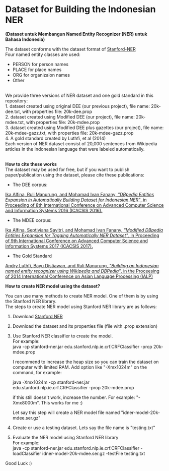 # Dataset for Building the Indonesian NER

<b>(Dataset untuk Membangun Named Entity Recognizer (NER) untuk Bahasa Indonesia)</b> <br>

The dataset conforms with the dataset format of <a href="https://nlp.stanford.edu/software/CRF-NER.shtml">Stanford-NER</a> <br>
Four named entity classes are used:
- PERSON for person names
- PLACE for place names
- ORG for organizaion names
- Other

<br>We provide three versions of NER dataset and one gold standard in this repository:
<br>1. dataset created using original DEE (our previous project), file name: 20k-dee.txt, with properties file: 20k-dee.prop
<br>2. dataset created using Modified DEE (our project), file name: 20k-mdee.txt, with properties file: 20k-mdee.prop
<br>3. dataset created using Modified DEE plus gazettes (our project), file name: 20k-mdee-gazz.txt, with properties file: 20k-mdee-gazz.prop
<br>4. A gold standard created by Luthfi, et al (2014)
<br>
Each version of NER dataset consist of 20,000 sentences from Wikipedia articles in the Indonesian language that were labeled automatically. <br>
<br>

<b> How to cite these works</b><br>
The dataset may be used for free, but if you want to publish paper/publication using the dataset, please cite these publications: <br>

- The DEE corpus: 

<a href="https://www.researchgate.net/publication/308788318_DBpedia_Entities_Expansion_in_Automatically_Building_Dataset_for_Indonesian_NER">Ika Alfina, Ruli Manurung, and Mohamad Ivan Fanany, <i>"DBpedia Entities Expansion in Automatically Building Dataset for Indonesian NER"</i>, in Proceeding of 8th International Conference on Advanced Computer Science and Information Systems 2016 (ICACSIS 2016).</a><br>

- The MDEE corpus:

<a href="https://www.researchgate.net/publication/320131070_Modified_DBpedia_Entities_Expansion_for_Tagging_Automatically_NER_Dataset">Ika Alfina, Septiviana Savitri, and Mohamad Ivan Fanany, <i>"Modified DBpedia Entities Expansion for Tagging Automatically NER Dataset"</i>, in Proceeding of 9th International Conference on Advanced Computer Science and Information Systems 2017 (ICACSIS 2017).</a><br>

- The Gold Standard

<a href="https://www.researchgate.net/publication/286428192_Building_an_Indonesian_named_entity_recognizer_using_Wikipedia_and_DBPedia">Andry Luthfi, Bayu Distiawan, and Ruli Manurung, <i>"Building an Indonesian named entity recognizer using Wikipedia and DBPedia"</i>, in the Proceesing of 2014 International Conference on Asian Language Processing (IALP)</a>
<br>

<b>How to create NER model using the dataset?</b><br>

You can use many methods to create NER model. One of them is by using the Stanford NER library.<br>
The steps to create NER model using Stanford NER library are as follows:
1. Download <a href="https://nlp.stanford.edu/software/CRF-NER.shtml">Stanford NER</a>
2. Download the dataset and its properties file (file with .prop extension)
3. Use Stanford NER classifier to create the model. <br>
   For example: <br>
      java -cp stanford-ner.jar edu.stanford.nlp.ie.crf.CRFClassifier -prop 20k-mdee.prop <br>
      
      I recommend to increase the heap size so you can train the dataset on computer with limited RAM. Add option like "-Xmx1024m" on the command, for example:<br>
      
      java -Xmx1024m -cp stanford-ner.jar edu.stanford.nlp.ie.crf.CRFClassifier -prop 20k-mdee.prop <br>
      
      if this still doesn't work, increase the number. For example: "-Xmx8000m". This works for me :)

   Let say this step will create a NER model file named "idner-model-20k-mdee.ser.gz"
 
4. Create or use a testing dataset. Lets say the file name is "testing.txt"
5. Evaluate the NER model using Stanford NER library <br>
   For example:<br>
        java -cp stanford-ner.jar edu.stanford.nlp.ie.crf.CRFClassifier -loadClassifier idner-model-20k-mdee.ser.gz -testFile testing.txt 
   
Good Luck :)
